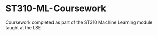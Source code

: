 # ST310-ML-Coursework

Coursework completed as part of the ST310 Machine Learning module taught at the LSE
